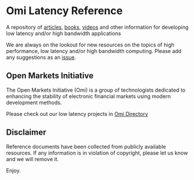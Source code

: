 # Omi Latency Reference

A repository of [articles](https://github.com/Open-Markets-Initiative/latency-reference/tree/main/articles "Omi Latency Reference Articles"), [books](https://github.com/Open-Markets-Initiative/latency-reference/tree/main/books "Omi Latency Reference Books"), [videos](https://github.com/Open-Markets-Initiative/latency-reference/tree/main/videos "Omi Latency Reference Videos") and other information for developing low latency and/or high bandwidth applications

We are always on the lookout for new resources on the topics of high performance, low latency and/or high bandwidth computing.  Please add any suggestions as an [issue](https://github.com/Open-Markets-Initiative/latency-reference/issues "Omi Latency Reference Issue"). 

## Open Markets Initiative

The Open Markets Initiative (Omi) is a group of technologists dedicated to 
enhancing the stability of electronic financial markets using modern 
development methods.

Please check out our low latency projects in [Omi Directory](https://github.com/Open-Markets-Initiative/Directory/tree/main/Projects "Open Markets Initiative Directory")

## Disclaimer

Reference documents have been collected from publicly available resources.  If any information is in violation of copyright, please let us know and we will remove it.

Enjoy.
